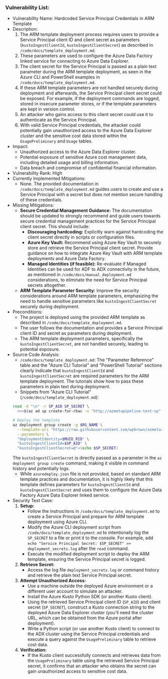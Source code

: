 ### Vulnerability List:

* Vulnerability Name: Hardcoded Service Principal Credentials in ARM Template
* Description:
    1. The ARM template deployment process requires users to provide a Service Principal client ID and client secret as parameters (`kustoIngestClientId`, `kustoIngestClientSecret`) as described in `/code/docs/template_deployment.md`.
    2. These parameters are used to configure the Azure Data Factory linked service for connecting to Azure Data Explorer.
    3. The client secret for the Service Principal is passed as a plain text parameter during the ARM template deployment, as seen in the Azure CLI and PowerShell examples in `/code/docs/template_deployment.md`.
    4. If these ARM template parameters are not handled securely during deployment and afterwards, the Service Principal client secret could be exposed. For example, if the deployment commands are logged, stored in insecure parameter stores, or if the template parameters are kept in version control.
    5. An attacker who gains access to this client secret could use it to authenticate as the Service Principal.
    6. With valid Service Principal credentials, the attacker could potentially gain unauthorized access to the Azure Data Explorer cluster and the sensitive cost data stored within the `UsagePreliminary` and `Usage` tables.
* Impact:
    * Unauthorized access to the Azure Data Explorer cluster.
    * Potential exposure of sensitive Azure cost management data, including detailed usage and billing information.
    * Data breach and compromise of confidential financial information.
* Vulnerability Rank: High
* Currently Implemented Mitigations:
    * None. The provided documentation in `/code/docs/template_deployment.md` guides users to create and use a Service Principal with a secret but does not mention secure handling of these credentials.
* Missing Mitigations:
    * **Secure Credential Management Guidance:** The documentation should be updated to strongly recommend and guide users towards secure credential management practices for the Service Principal client secret. This should include:
        * **Discouraging hardcoding:** Explicitly warn against hardcoding the client secret directly in scripts or configuration files.
        * **Azure Key Vault:** Recommend using Azure Key Vault to securely store and retrieve the Service Principal client secret. Provide guidance on how to integrate Azure Key Vault with ARM template deployments and Azure Data Factory.
        * **Managed Identities (if feasible):** Re-evaluate if Managed Identities can be used for ADF to ADX connectivity in the future, as mentioned in `/code/docs/manual_deployment.md` considerations, to eliminate the need for Service Principal secrets altogether.
    * **ARM Template Parameter Security:** Improve the security considerations around ARM template parameters, emphasizing the need to handle sensitive parameters like `kustoIngestClientSecret` securely during deployment.
* Preconditions:
    * The project is deployed using the provided ARM template as described in `/code/docs/template_deployment.md`.
    * The user follows the documentation and provides a Service Principal client ID and secret as parameters during deployment.
    * The ARM template deployment parameters, specifically the `kustoIngestClientSecret`, are not handled securely, leading to potential exposure.
* Source Code Analysis:
    * `/code/docs/template_deployment.md`: The "Parameter Reference" table and the "Azure CLI Tutorial" and "PowerShell Tutorial" sections clearly indicate that `kustoIngestClientId` and `kustoIngestClientSecret` are required parameters for the ARM template deployment. The tutorials show how to pass these parameters in plain text during deployment.
    * Snippets from "Azure CLI Tutorial" (`/code/docs/template_deployment.md`):
    ```bash
    read -d "\n" -r SP_AID SP_SECRET \
      <<<$(az ad sp create-for-rbac -n "http://azmetapipeline-test-sp" --skip-assignment --query "[appId,password]" -o tsv)

    # Deploy the template
    az deployment group create -g $RG_NAME \
      --template-uri "https://raw.githubusercontent.com/wpbrown/azmeta-pipeline/master/azuredeploy.json" \
      --parameters \
      "deploymentIdentity=$MUID_RID" \
      "kustoIngestClientId=$SP_AID" \
      "kustoIngestClientSecret=@"<(echo $SP_SECRET)
    ```
    The `kustoIngestClientSecret` is directly passed as a parameter in the `az deployment group create` command, making it visible in command history and potentially logs.
    * While `azuredeploy.json` file is not provided, based on standard ARM template practices and documentation, it is highly likely that this template defines parameters for `kustoIngestClientId` and `kustoIngestClientSecret` and uses them to configure the Azure Data Factory Azure Data Explorer linked service.
* Security Test Case:
    1. **Setup:**
        * Follow the instructions in `/code/docs/template_deployment.md` to create a Service Principal and prepare for ARM template deployment using Azure CLI.
        * Modify the Azure CLI deployment script from `/code/docs/template_deployment.md` to intentionally log the `SP_SECRET` to a file or print it to the console. For example, add `echo "Service Principal Secret: $SP_SECRET" >> deployment_secrets.log` after the `read` command.
        * Execute the modified deployment script to deploy the ARM template, ensuring the Service Principal secret is logged.
    2. **Retrieve Secret:**
        * Access the log file `deployment_secrets.log` or command history and retrieve the plain text Service Principal secret.
    3. **Attempt Unauthorized Access:**
        * Use a machine outside the deployed Azure environment or a different user account to simulate an attacker.
        * Install the Azure Kusto Python SDK (or another Kusto client).
        * Using the retrieved Service Principal client ID (`SP_AID`) and client secret (`SP_SECRET`), construct a Kusto connection string to the deployed Azure Data Explorer cluster (you'll need the cluster URL, which can be obtained from the Azure portal after deployment).
        * Write a Python script (or use another Kusto client) to connect to the ADX cluster using the Service Principal credentials and execute a query against the `UsagePreliminary` table to retrieve cost data.
    4. **Verification:**
        * If the Kusto client successfully connects and retrieves data from the `UsagePreliminary` table using the retrieved Service Principal secret, it confirms that an attacker who obtains the secret can gain unauthorized access to sensitive cost data.